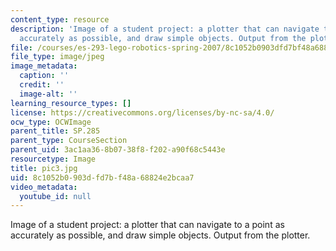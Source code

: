 ```yaml
---
content_type: resource
description: 'Image of a student project: a plotter that can navigate to a point as
  accurately as possible, and draw simple objects. Output from the plotter.'
file: /courses/es-293-lego-robotics-spring-2007/8c1052b0903dfd7bf48a68824e2bcaa7_pic3.jpg
file_type: image/jpeg
image_metadata:
  caption: ''
  credit: ''
  image-alt: ''
learning_resource_types: []
license: https://creativecommons.org/licenses/by-nc-sa/4.0/
ocw_type: OCWImage
parent_title: SP.285
parent_type: CourseSection
parent_uid: 3ac1aa36-8b07-38f8-f202-a90f68c5443e
resourcetype: Image
title: pic3.jpg
uid: 8c1052b0-903d-fd7b-f48a-68824e2bcaa7
video_metadata:
  youtube_id: null
---
```

Image of a student project: a plotter that can navigate to a point as accurately as possible, and draw simple objects. Output from the plotter.